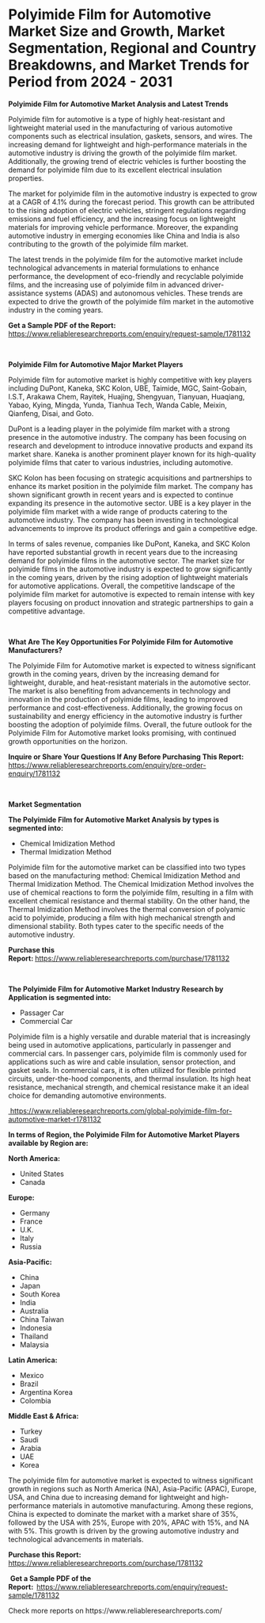 <p><h1>Polyimide Film for Automotive Market Size and Growth, Market Segmentation, Regional and Country Breakdowns, and Market Trends for Period from 2024 -  2031</h1></p><p><strong>Polyimide Film for Automotive Market Analysis and Latest Trends</strong></p>
<p><p>Polyimide film for automotive is a type of highly heat-resistant and lightweight material used in the manufacturing of various automotive components such as electrical insulation, gaskets, sensors, and wires. The increasing demand for lightweight and high-performance materials in the automotive industry is driving the growth of the polyimide film market. Additionally, the growing trend of electric vehicles is further boosting the demand for polyimide film due to its excellent electrical insulation properties.</p><p>The market for polyimide film in the automotive industry is expected to grow at a CAGR of 4.1% during the forecast period. This growth can be attributed to the rising adoption of electric vehicles, stringent regulations regarding emissions and fuel efficiency, and the increasing focus on lightweight materials for improving vehicle performance. Moreover, the expanding automotive industry in emerging economies like China and India is also contributing to the growth of the polyimide film market.</p><p>The latest trends in the polyimide film for the automotive market include technological advancements in material formulations to enhance performance, the development of eco-friendly and recyclable polyimide films, and the increasing use of polyimide film in advanced driver-assistance systems (ADAS) and autonomous vehicles. These trends are expected to drive the growth of the polyimide film market in the automotive industry in the coming years.</p></p>
<p><strong>Get a Sample PDF of the Report:&nbsp;</strong> <a href="https://www.reliableresearchreports.com/enquiry/request-sample/1781132">https://www.reliableresearchreports.com/enquiry/request-sample/1781132</a></p>
<p>&nbsp;</p>
<p><strong>Polyimide Film for Automotive Major Market Players</strong></p>
<p><p>Polyimide film for automotive market is highly competitive with key players including DuPont, Kaneka, SKC Kolon, UBE, Taimide, MGC, Saint-Gobain, I.S.T, Arakawa Chem, Rayitek, Huajing, Shengyuan, Tianyuan, Huaqiang, Yabao, Kying, Mingda, Yunda, Tianhua Tech, Wanda Cable, Meixin, Qianfeng, Disai, and Goto. </p><p>DuPont is a leading player in the polyimide film market with a strong presence in the automotive industry. The company has been focusing on research and development to introduce innovative products and expand its market share. Kaneka is another prominent player known for its high-quality polyimide films that cater to various industries, including automotive.</p><p>SKC Kolon has been focusing on strategic acquisitions and partnerships to enhance its market position in the polyimide film market. The company has shown significant growth in recent years and is expected to continue expanding its presence in the automotive sector. UBE is a key player in the polyimide film market with a wide range of products catering to the automotive industry. The company has been investing in technological advancements to improve its product offerings and gain a competitive edge.</p><p>In terms of sales revenue, companies like DuPont, Kaneka, and SKC Kolon have reported substantial growth in recent years due to the increasing demand for polyimide films in the automotive sector. The market size for polyimide films in the automotive industry is expected to grow significantly in the coming years, driven by the rising adoption of lightweight materials for automotive applications. Overall, the competitive landscape of the polyimide film market for automotive is expected to remain intense with key players focusing on product innovation and strategic partnerships to gain a competitive advantage.</p></p>
<p>&nbsp;</p>
<p><strong>What Are The Key Opportunities For Polyimide Film for Automotive Manufacturers?</strong></p>
<p><p>The Polyimide Film for Automotive market is expected to witness significant growth in the coming years, driven by the increasing demand for lightweight, durable, and heat-resistant materials in the automotive sector. The market is also benefiting from advancements in technology and innovation in the production of polyimide films, leading to improved performance and cost-effectiveness. Additionally, the growing focus on sustainability and energy efficiency in the automotive industry is further boosting the adoption of polyimide films. Overall, the future outlook for the Polyimide Film for Automotive market looks promising, with continued growth opportunities on the horizon.</p></p>
<p><strong>Inquire or Share Your Questions If Any Before Purchasing This Report:</strong> <a href="https://www.reliableresearchreports.com/enquiry/pre-order-enquiry/1781132">https://www.reliableresearchreports.com/enquiry/pre-order-enquiry/1781132</a></p>
<p>&nbsp;</p>
<p><strong>Market Segmentation</strong></p>
<p><strong>The Polyimide Film for Automotive Market Analysis by types is segmented into:</strong></p>
<p><ul><li>Chemical Imidization Method</li><li>Thermal Imidization Method</li></ul></p>
<p><p>Polyimide film for the automotive market can be classified into two types based on the manufacturing method: Chemical Imidization Method and Thermal Imidization Method. The Chemical Imidization Method involves the use of chemical reactions to form the polyimide film, resulting in a film with excellent chemical resistance and thermal stability. On the other hand, the Thermal Imidization Method involves the thermal conversion of polyamic acid to polyimide, producing a film with high mechanical strength and dimensional stability. Both types cater to the specific needs of the automotive industry.</p></p>
<p><strong>Purchase this Report:&nbsp;</strong><a href="https://www.reliableresearchreports.com/purchase/1781132">https://www.reliableresearchreports.com/purchase/1781132</a></p>
<p>&nbsp;</p>
<p><strong>The Polyimide Film for Automotive Market Industry Research by Application is segmented into:</strong></p>
<p><ul><li>Passager Car</li><li>Commercial Car</li></ul></p>
<p><p>Polyimide film is a highly versatile and durable material that is increasingly being used in automotive applications, particularly in passenger and commercial cars. In passenger cars, polyimide film is commonly used for applications such as wire and cable insulation, sensor protection, and gasket seals. In commercial cars, it is often utilized for flexible printed circuits, under-the-hood components, and thermal insulation. Its high heat resistance, mechanical strength, and chemical resistance make it an ideal choice for demanding automotive environments.</p></p>
<p><a href="https://www.reliableresearchreports.com/global-polyimide-film-for-automotive-market-r1781132">&nbsp;https://www.reliableresearchreports.com/global-polyimide-film-for-automotive-market-r1781132</a></p>
<p><strong>In terms of Region, the Polyimide Film for Automotive Market Players available by Region are:</strong></p>
<p>
    <p> <strong> North America: </strong>
        <ul>
            <li>United States</li>
            <li>Canada</li>
        </ul>
        </p> 
    <p> <strong> Europe: </strong>
        <ul>
            <li>Germany</li>
            <li>France</li>
            <li>U.K.</li>
            <li>Italy</li>
            <li>Russia</li>
        </ul>
        </p> 
    <p> <strong> Asia-Pacific: </strong>
        <ul>
            <li>China</li>
            <li>Japan</li>
            <li>South Korea</li>
            <li>India</li>
            <li>Australia</li>
            <li>China Taiwan</li>
            <li>Indonesia</li>
            <li>Thailand</li>
            <li>Malaysia</li>
        </ul>
        </p> 
    <p> <strong> Latin America: </strong>
        <ul>
            <li>Mexico</li>
            <li>Brazil</li>
            <li>Argentina Korea</li>
            <li>Colombia</li>
        </ul>
        </p> 
    <p> <strong> Middle East & Africa: </strong>
        <ul>
            <li>Turkey</li>
            <li>Saudi</li>
            <li>Arabia</li>
            <li>UAE</li>
            <li>Korea</li>
        </ul>
    </p>
    </p>
<p><p>The polyimide film for automotive market is expected to witness significant growth in regions such as North America (NA), Asia-Pacific (APAC), Europe, USA, and China due to increasing demand for lightweight and high-performance materials in automotive manufacturing. Among these regions, China is expected to dominate the market with a market share of 35%, followed by the USA with 25%, Europe with 20%, APAC with 15%, and NA with 5%. This growth is driven by the growing automotive industry and technological advancements in materials.</p></p>
<p><strong>Purchase this Report: </strong><a href="https://www.reliableresearchreports.com/purchase/1781132">https://www.reliableresearchreports.com/purchase/1781132</a></p>
<p>&nbsp;<strong>Get a Sample PDF of the Report:&nbsp;&nbsp;</strong><a href="https://www.reliableresearchreports.com/enquiry/request-sample/1781132">https://www.reliableresearchreports.com/enquiry/request-sample/1781132</a></p>
<p><strong></strong></p>
<p>Check more reports on https://www.reliableresearchreports.com/</p>
